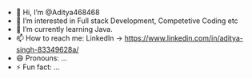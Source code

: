 - 👋 Hi, I’m @Aditya468468
- 👀 I’m interested in Full stack Development, Competetive Coding etc
- 🌱 I’m currently learning Java.
- 📫 How to reach me: LinkedIn -> https://www.linkedin.com/in/aditya-singh-83349628a/
- 😄 Pronouns: ...
- ⚡ Fun fact: ...

<!---
Aditya468468/Aditya468468 is a ✨ special ✨ repository because its `README.md` (this file) appears on your GitHub profile.
You can click the Preview link to take a look at your changes.
--->
